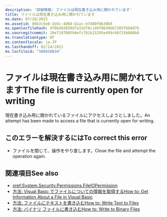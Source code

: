 ```yaml
---
description: '詳細情報: ファイルは現在書き込み用に開かれています'
title: ファイルは現在書き込み用に開かれています
ms.date: 07/20/2015
ms.assetid: 80b3c5e8-3a5c-4d60-b1ac-b7460f0b30b0
ms.openlocfilehash: 4f0b4b5039d7a31d78c1d4f8649bb7285fbb0d7b
ms.sourcegitcommit: 10e719780594efc781b15295e499c66f316068b8
ms.translationtype: HT
ms.contentlocale: ja-JP
ms.lasthandoff: 02/14/2021
ms.locfileid: "100430834"
---
```

# <a name="the-file-is-currently-open-for-writing"></a><span data-ttu-id="5ec55-103">ファイルは現在書き込み用に開かれています</span><span class="sxs-lookup"><span data-stu-id="5ec55-103">The file is currently open for writing</span></span>

<span data-ttu-id="5ec55-104">現在書き込み用に開かれているファイルにアクセスしようとしました。</span><span class="sxs-lookup"><span data-stu-id="5ec55-104">An attempt has been made to access a file that is currently open for writing.</span></span>  
  
## <a name="to-correct-this-error"></a><span data-ttu-id="5ec55-105">このエラーを解決するには</span><span class="sxs-lookup"><span data-stu-id="5ec55-105">To correct this error</span></span>  
  
- <span data-ttu-id="5ec55-106">ファイルを閉じて、操作をやり直します。</span><span class="sxs-lookup"><span data-stu-id="5ec55-106">Close the file and attempt the operation again.</span></span>  
  
## <a name="see-also"></a><span data-ttu-id="5ec55-107">関連項目</span><span class="sxs-lookup"><span data-stu-id="5ec55-107">See also</span></span>

- <xref:System.Security.Permissions.FileIOPermission>
- <span data-ttu-id="5ec55-108">[方法: Visual Basic でファイルについての情報を取得する](/previous-versions/visualstudio/visual-studio-2010/abtzf6f7(v=vs.100))</span><span class="sxs-lookup"><span data-stu-id="5ec55-108">[How to: Get Information About a File in Visual Basic](/previous-versions/visualstudio/visual-studio-2010/abtzf6f7(v=vs.100))</span></span>
- [<span data-ttu-id="5ec55-109">方法: ファイルにテキストを書き込む</span><span class="sxs-lookup"><span data-stu-id="5ec55-109">How to: Write Text to Files</span></span>](../developing-apps/programming/drives-directories-files/how-to-write-text-to-files.md)
- [<span data-ttu-id="5ec55-110">方法: バイナリ ファイルに書き込む</span><span class="sxs-lookup"><span data-stu-id="5ec55-110">How to: Write to Binary Files</span></span>](../developing-apps/programming/drives-directories-files/how-to-write-to-binary-files.md)
